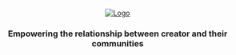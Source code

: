 <!-- PROJECT LOGO -->
<br />
<div align="center">
  <a href="">
    <img src="https://github.com/aeither/fil-frens/assets/36173828/b51a44d2-0d7c-4fe0-bd69-dbf1eae68aad" alt="Logo" >
  </a>

  <h3 align="center">Empowering the relationship between creator and their communities</h3>

</div>
